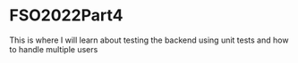 # FSO2022Part4
This is where I will learn about testing the backend using unit tests and how to handle multiple users 
